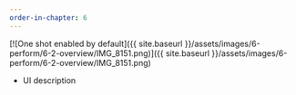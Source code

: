 ```yaml
---
order-in-chapter: 6
---
```


[![One shot enabled by default]({{ site.baseurl }}/assets/images/6-perform/6-2-overview/IMG_8151.png)]({{
site.baseurl }}/assets/images/6-perform/6-2-overview/IMG_8151.png)

- UI description
